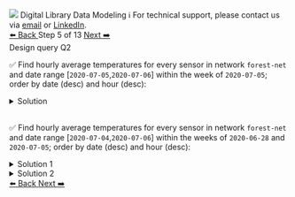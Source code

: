 <!-- TOP -->
<div class="top">
  <img src="https://datastax-academy.github.io/katapod-shared-assets/images/ds-academy-logo.svg" />
  <span class="scenario-title">Digital Library Data Modeling</span>
  <span class="scenario-subtitle">ℹ️ For technical support, please contact us via <a href="mailto:aleksandr.volochnev@datastax.com">email</a> or <a href="https://dtsx.io/aleks">LinkedIn</a>.</span> 
</div>

<!-- NAVIGATION -->
<div id="navigation-top" class="navigation-top">
 <a href='command:katapod.loadPage?[{"step":"step4"}]'
   class="btn btn-dark navigation-top-left">⬅️ Back
 </a>
<span class="step-count"> Step 5 of 13</span>
 <a href='command:katapod.loadPage?[{"step":"step6"}]'
    class="btn btn-dark navigation-top-right">Next ➡️
  </a>
</div>

<!-- CONTENT -->

<div class="step-title">Design query Q2</div>

✅ Find hourly average temperatures for every sensor in network `forest-net` and date range [`2020-07-05`,`2020-07-06`] within the week of `2020-07-05`; order by date (desc) and hour (desc):

<details>
  <summary>Solution</summary>

```
SELECT date_hour, avg_temperature, 
       latitude, longitude, sensor 
FROM temperatures_by_network
WHERE network    = 'forest-net'
  AND week       = '2020-07-05'
  AND date_hour >= '2020-07-05'
  AND date_hour  < '2020-07-07';
```

</details>

<br/>

✅ Find hourly average temperatures for every sensor in network `forest-net` and date range [`2020-07-04`,`2020-07-06`] within the weeks of `2020-06-28` and `2020-07-05`; order by date (desc) and hour (desc):

<details>
  <summary>Solution 1</summary>

```
SELECT date_hour, avg_temperature, 
       latitude, longitude, sensor 
FROM temperatures_by_network
WHERE network    = 'forest-net'
  AND week       = '2020-07-05'
  AND date_hour >= '2020-07-04'
  AND date_hour  < '2020-07-07';
  
SELECT date_hour, avg_temperature, 
       latitude, longitude, sensor 
FROM temperatures_by_network
WHERE network    = 'forest-net'
  AND week       = '2020-06-28'
  AND date_hour >= '2020-07-04'
  AND date_hour  < '2020-07-07';  
```

</details>

<details>
  <summary>Solution 2</summary>

```
SELECT date_hour, avg_temperature, 
       latitude, longitude, sensor 
FROM temperatures_by_network
WHERE network    = 'forest-net'
  AND week      IN ('2020-07-05','2020-06-28')
  AND date_hour >= '2020-07-04'
  AND date_hour  < '2020-07-07';  
```

</details>

<!-- NAVIGATION -->
<div id="navigation-bottom" class="navigation-bottom">
 <a href='command:katapod.loadPage?[{"step":"step4"}]'
   class="btn btn-dark navigation-bottom-left">⬅️ Back
 </a>
 <a href='command:katapod.loadPage?[{"step":"step6"}]'
    class="btn btn-dark navigation-bottom-right">Next ➡️
  </a>
</div>


